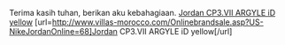 Terima kasih tuhan, berikan aku kebahagiaan.
 <a href="http://www.villas-morocco.com/Onlinebrandsale.asp?US-NikeJordanOnline=68" >Jordan CP3.VII ARGYLE iD yellow</a>
[url=http://www.villas-morocco.com/Onlinebrandsale.asp?US-NikeJordanOnline=68]Jordan CP3.VII ARGYLE iD yellow[/url]